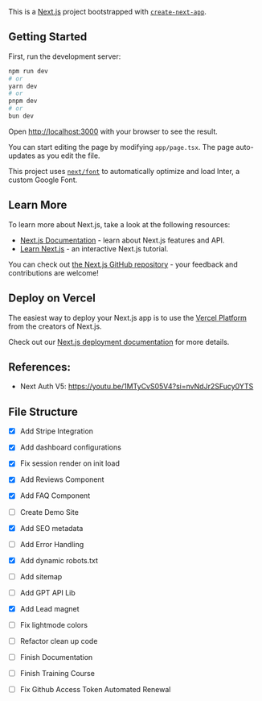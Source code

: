 This is a [Next.js](https://nextjs.org/) project bootstrapped with [`create-next-app`](https://github.com/vercel/next.js/tree/canary/packages/create-next-app).

## Getting Started

First, run the development server:

```bash
npm run dev
# or
yarn dev
# or
pnpm dev
# or
bun dev
```

Open [http://localhost:3000](http://localhost:3000) with your browser to see the result.

You can start editing the page by modifying `app/page.tsx`. The page auto-updates as you edit the file.

This project uses [`next/font`](https://nextjs.org/docs/basic-features/font-optimization) to automatically optimize and load Inter, a custom Google Font.

## Learn More

To learn more about Next.js, take a look at the following resources:

- [Next.js Documentation](https://nextjs.org/docs) - learn about Next.js features and API.
- [Learn Next.js](https://nextjs.org/learn) - an interactive Next.js tutorial.

You can check out [the Next.js GitHub repository](https://github.com/vercel/next.js/) - your feedback and contributions are welcome!

## Deploy on Vercel

The easiest way to deploy your Next.js app is to use the [Vercel Platform](https://vercel.com/new?utm_medium=default-template&filter=next.js&utm_source=create-next-app&utm_campaign=create-next-app-readme) from the creators of Next.js.

Check out our [Next.js deployment documentation](https://nextjs.org/docs/deployment) for more details.


## References:
- Next Auth V5: https://youtu.be/1MTyCvS05V4?si=nvNdJr2SFucy0YTS

## File Structure

- [X] Add Stripe Integration
- [X] Add dashboard configurations
- [X] Fix session render on init load
- [X] Add Reviews Component
- [X] Add FAQ Component
- [ ] Create Demo Site
- [X] Add SEO metadata
- [ ] Add Error Handling
- [X] Add dynamic robots.txt
- [ ] Add sitemap 
- [ ] Add GPT API Lib
- [X] Add Lead magnet
- [ ] Fix lightmode colors
- [ ] Refactor clean up code
- [ ] Finish Documentation
- [ ] Finish Training Course
- [ ] Fix Github Access Token Automated Renewal





